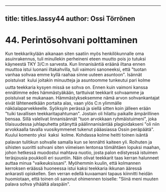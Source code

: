 
---

title: titles.lassy44
author: Ossi Törrönen
---


    
# 44. Perintösohvani polttaminen

Kun teekkarikylään aikanaan siten saatiin myös henkilökunnalle oma asuinrakennus, tuli minullekin 
perheineni eteen muutto pois jo tutuksi käyneestä TKY 3/C:n sarvesta. Kun linnanisäntiä eräänä 
iltana ennen muuttoa istui luonani iltakahvilla, tuli vaimoni sanoneeksi, että "tuotan vanhaa sohvaa 
emme kyllä raahaa sinne uuteen asuntoon". Isännät poistuivat  kului joitakin minuutteja ja 
asuntoomme tunkeutui pari kolme uutta teekkaria kysyen missä se sohva on. Ennen kuin vaimoni 
kanssa ennätimme edes hämmästyäkään, tarttuivat teekkarit sohvaamme ja poistuivat se mukanaan. 
Hämmästykseksemme nämä arvon sohvankantajat eivät lähteneetkään portaita alas, vaan ylös C:n 
ylimmälle näköalaparvekkeelle. Syöksyin perässä ja siellä sitten koin jälleen erään "tuiki tavallisen 
teekkaritapahtuman". Jostain oli hilattu paikalle ämpärillinen bensaa. Sillä valelivat linnanisännät 
"tuon arvokkaan ryhmäistuimeni", joka tilaisuudessa juhlapuhetta pitänyttä päälinnanisäntää 
plagioidakseni "oli niin arvokkaalla tavalla vuosikymmenet tukenut pääasiassa Ossin peräpäätä". 
Kuului komento yksi  kaksi  kolme. Kohdassa kolme heitti toinen isäntä palavan tulitikun 
sohvalle samalla kun se lennähti kaiteen yli. Roihuten ja sihisten suoritti sohvani siten viimeisen 
lentonsa tömähtäen lopuksi maahan, johon hetkessä muodostui mahtava nuotio, josta palon 
edistyessä istuimen teräsjousia poukkoili eri suuntiin. Näin olivat teekkarit taas kerran halunneet 
auttaa minua "vaikeuksissani". Myöhemmin kuulin, että kolmannen kerroksen eräässä huoneessa 
istui kaksi teekkaria ikkunan ääressä ankarasti opiskellen. Sen verran edellä kuvaamani tapaus 
kiinnitti heidän huomiotaan, että toinen oli sanonut ohimennen toiselle: "Siinä meni muuten palava 
sohva ylhäältä alaspäin".

